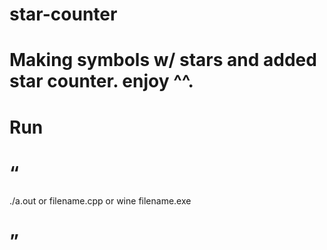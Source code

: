 # star-counter



# Making symbols w/ stars and added star counter. enjoy ^^.


# Run
# “
./a.out 
or
filename.cpp
or
wine filename.exe
# ”




